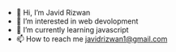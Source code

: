 - 👋 Hi, I’m Javid Rizwan
- 👀 I’m interested in web devolopment
- 🌱 I’m currently learning javascript
- 📫 How to reach me javidrizwan1@gmail.com

<!---
JavidRizwan/JavidRizwan is a ✨ special ✨ repository because its `README.md` (this file) appears on your GitHub profile.
You can click the Preview link to take a look at your changes.
--->
